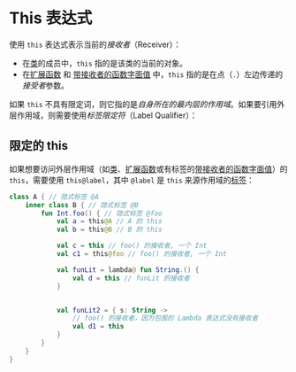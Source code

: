 # This 表达式

使用 `this` 表达式表示当前的*接收者*（Receiver）：

- 在[类](https://github.com/nex3z/kotlin-reference-cn/blob/master/reference/classes-and-objects/classes-and-inheritance.md)的成员中，`this` 指的是该类的当前的对象。
- 在[扩展函数](https://github.com/nex3z/kotlin-reference-cn/blob/master/reference/classes-and-objects/extensions.md) 和 [带接收者的函数字面值](https://github.com/nex3z/kotlin-reference-cn/blob/master/reference/functions-and-lambdas/lambdas.md#带接收者的函数字面值) 中，`this` 指的是在点（`.`）左边传递的*接受者*参数。

如果 `this` 不具有限定词，则它指的是*自身所在的最内层的作用域*。如果要引用外层作用域，则需要使用*标签限定符*（Label Qualifier）：

## 限定的 this

如果想要访问外层作用域（如[类](https://github.com/nex3z/kotlin-reference-cn/blob/master/reference/classes-and-objects/classes-and-inheritance.md)、[扩展函数](https://github.com/nex3z/kotlin-reference-cn/blob/master/reference/classes-and-objects/extensions.md)或有标签的[带接收者的函数字面值](https://github.com/nex3z/kotlin-reference-cn/blob/master/reference/functions-and-lambdas/lambdas.md#带接收者的函数字面值)）的 `this`，需要使用 `this@label`，其中 `@label` 是 `this` 来源作用域的[标签](https://github.com/nex3z/kotlin-reference-cn/blob/master/reference/basics/returns-and-jumps.md)：

```kotlin
class A { // 隐式标签 @A
    inner class B { // 隐式标签 @B
        fun Int.foo() { // 隐式标签 @foo
            val a = this@A // A 的 this
            val b = this@B // B 的 this

            val c = this // foo() 的接收者, 一个 Int
            val c1 = this@foo // foo() 的接收者, 一个 Int

            val funLit = lambda@ fun String.() {
                val d = this // funLit 的接收者
            }


            val funLit2 = { s: String ->
                // foo() 的接收者，因为包围的 Lambda 表达式没有接收者
                val d1 = this
            }
        }
    }
}
```
